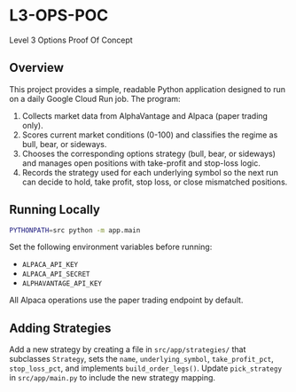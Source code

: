 # L3-OPS-POC

Level 3 Options Proof Of Concept

## Overview

This project provides a simple, readable Python application designed to run on a daily Google Cloud Run job. The program:

1. Collects market data from AlphaVantage and Alpaca (paper trading only).
2. Scores current market conditions (0-100) and classifies the regime as bull, bear, or sideways.
3. Chooses the corresponding options strategy (bull, bear, or sideways) and manages open positions with take-profit and stop-loss logic.
4. Records the strategy used for each underlying symbol so the next run can decide to hold, take profit, stop loss, or close mismatched positions.

## Running Locally

```bash
PYTHONPATH=src python -m app.main
```

Set the following environment variables before running:

- `ALPACA_API_KEY`
- `ALPACA_API_SECRET`
- `ALPHAVANTAGE_API_KEY`

All Alpaca operations use the paper trading endpoint by default.

## Adding Strategies

Add a new strategy by creating a file in `src/app/strategies/` that subclasses `Strategy`, sets the `name`, `underlying_symbol`, `take_profit_pct`, `stop_loss_pct`, and implements `build_order_legs()`. Update `pick_strategy` in `src/app/main.py` to include the new strategy mapping.
